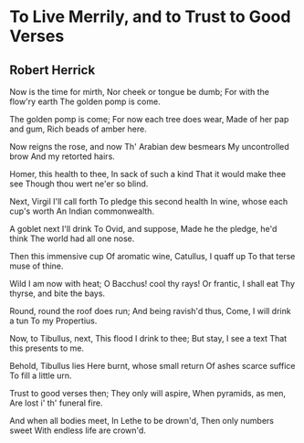 # To Live Merrily, and to Trust to Good Verses
## Robert Herrick
Now is the time for mirth,
Nor cheek or tongue be dumb;
For with the flow'ry earth
The golden pomp is come.

The golden pomp is come;
For now each tree does wear,
Made of her pap and gum,
Rich beads of amber here.

Now reigns the rose, and now
Th' Arabian dew besmears
My uncontrolled brow
And my retorted hairs.

Homer, this health to thee,
In sack of such a kind
That it would make thee see
Though thou wert ne'er so blind.

Next, Virgil I'll call forth
To pledge this second health
In wine, whose each cup's worth
An Indian commonwealth.

A goblet next I'll drink
To Ovid, and suppose,
Made he the pledge, he'd think
The world had all one nose.

Then this immensive cup
Of aromatic wine,
Catullus, I quaff up
To that terse muse of thine.

Wild I am now with heat;
O Bacchus! cool thy rays!
Or frantic, I shall eat
Thy thyrse, and bite the bays.

Round, round the roof does run;
And being ravish'd thus,
Come, I will drink a tun
To my Propertius.

Now, to Tibullus, next,
This flood I drink to thee;
But stay, I see a text
That this presents to me.

Behold, Tibullus lies
Here burnt, whose small return
Of ashes scarce suffice
To fill a little urn.

Trust to good verses then;
They only will aspire,
When pyramids, as men,
Are lost i' th' funeral fire.

And when all bodies meet,
In Lethe to be drown'd,
Then only numbers sweet
With endless life are crown'd.